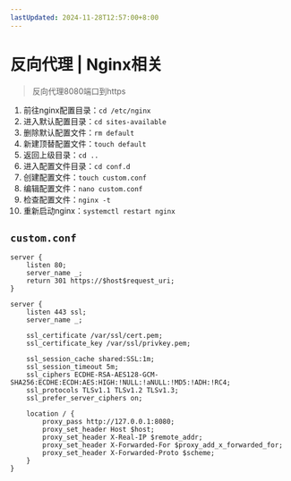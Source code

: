 ```yaml
---
lastUpdated: 2024-11-28T12:57:00+8:00
---
```


# 反向代理 | Nginx相关

> 反向代理8080端口到https

1. 前往nginx配置目录：```cd /etc/nginx```
2. 进入默认配置目录：```cd sites-available```
3. 删除默认配置文件：```rm default```
4. 新建顶替配置文件：```touch default```
5. 返回上级目录：```cd ..```
6. 进入配置文件目录：```cd conf.d```
7. 创建配置文件：```touch custom.conf```
8. 编辑配置文件：```nano custom.conf```
9. 检查配置文件：```nginx -t```
10. 重新启动nginx：```systemctl restart nginx```

## ```custom.conf```

```nginx
server {
    listen 80;
    server_name _;
    return 301 https://$host$request_uri;
}

server {
    listen 443 ssl;
    server_name _;

    ssl_certificate /var/ssl/cert.pem;
    ssl_certificate_key /var/ssl/privkey.pem;

    ssl_session_cache shared:SSL:1m;
    ssl_session_timeout 5m;
    ssl_ciphers ECDHE-RSA-AES128-GCM-SHA256:ECDHE:ECDH:AES:HIGH:!NULL:!aNULL:!MD5:!ADH:!RC4;
    ssl_protocols TLSv1.1 TLSv1.2 TLSv1.3;
    ssl_prefer_server_ciphers on;

    location / {
        proxy_pass http://127.0.0.1:8080;
        proxy_set_header Host $host;
        proxy_set_header X-Real-IP $remote_addr;
        proxy_set_header X-Forwarded-For $proxy_add_x_forwarded_for;
        proxy_set_header X-Forwarded-Proto $scheme;
    }
}
```